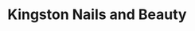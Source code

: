 ---
title: "Kingston Nails and Beauty"
url: /kingston-upon-thames/kingston-nails-and-beauty/
shop: beauty
---